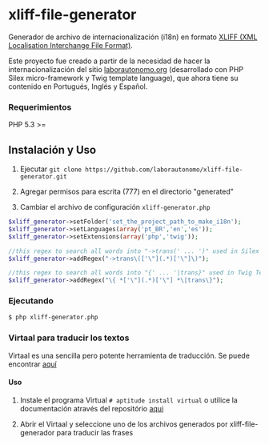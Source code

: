 xliff-file-generator
====================

Generador de archivo de internacionalización (i18n) en formato [XLIFF (XML Localisation Interchange File Format)](http://en.wikipedia.org/wiki/XLIFF).

Este proyecto fue creado a partir de la necesidad de hacer la internacionalización del sitio [laborautonomo.org](http://laborautonomo.org) (desarrollado con PHP Silex micro-framework y Twig template language), que ahora tiene su contenido en Portugués, Inglés y Español.

### Requerimientos

PHP 5.3 >=

Instalación y Uso
-----------------

1. Ejecutar `git clone https://github.com/laborautonomo/xliff-file-generator.git`

2. Agregar permisos para escrita (777) en el directorio "generated" 

3. Cambiar el archivo de configuración `xliff-generator.php`

```php
$xliff_generator->setFolder('set_the_project_path_to_make_i18n');
$xliff_generator->setLanguages(array('pt_BR','en','es'));
$xliff_generator->setExtensions(array('php','twig'));

//this regex to search all words into "->trans(' ... ')" used in Silex Micro-Framework
$xliff_generator->addRegex("->trans\(['\"](.*)['\"]\)");

//this regex to search all words into "{' ... '|trans}" used in Twig Template Language
$xliff_generator->addRegex("\{ *['\"](.*)['\"] *\|trans\}");
```

### Ejecutando

```sh
$ php xliff-generator.php
```

### Virtaal para traducir los textos

Virtaal es una sencilla pero potente herramienta de traducción. Se puede encontrar [aquí](http://virtaal.translatehouse.org/)

#### Uso

1. Instale el programa Virtual `# aptitude install virtual` o utilice la documentación através del repositório [aqui](https://github.com/translate/virtaal)

2. Abrir el Virtaal y seleccione uno de los archivos generados por xliff-file-generador para traducir las frases